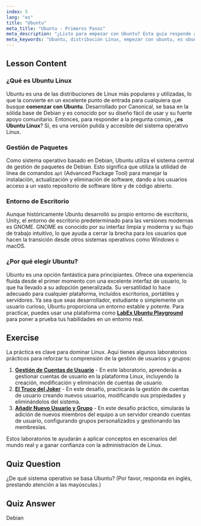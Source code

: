 ```yaml
---
index: 5
lang: "es"
title: "Ubuntu"
meta_title: "Ubuntu - Primeros Pasos"
meta_description: "¿Listo para empezar con Ubuntu? Esta guía responde a '¿es Ubuntu Linux?' y explica por qué es una opción principal para principiantes, cubriendo sus características, base Debian y usos en escritorios y servidores. Practica con los laboratorios LabEx Ubuntu."
meta_keywords: "Ubuntu, distribución Linux, empezar con ubuntu, es ubuntu linux, labex ubuntu, Debian, gestión de paquetes, principiante Linux, tutorial Ubuntu"
---
```


## Lesson Content

### ¿Qué es Ubuntu Linux

Ubuntu es una de las distribuciones de Linux más populares y utilizadas, lo que la convierte en un excelente punto de entrada para cualquiera que busque **comenzar con Ubuntu**. Desarrollado por Canonical, se basa en la sólida base de Debian y es conocido por su diseño fácil de usar y su fuerte apoyo comunitario. Entonces, para responder a la pregunta común, ¿**es Ubuntu Linux**? Sí, es una versión pulida y accesible del sistema operativo Linux.

### Gestión de Paquetes

Como sistema operativo basado en Debian, Ubuntu utiliza el sistema central de gestión de paquetes de Debian. Esto significa que utiliza la utilidad de línea de comandos `apt` (Advanced Package Tool) para manejar la instalación, actualización y eliminación de software, dando a los usuarios acceso a un vasto repositorio de software libre y de código abierto.

### Entorno de Escritorio

Aunque históricamente Ubuntu desarrolló su propio entorno de escritorio, Unity, el entorno de escritorio predeterminado para las versiones modernas es GNOME. GNOME es conocido por su interfaz limpia y moderna y su flujo de trabajo intuitivo, lo que ayuda a cerrar la brecha para los usuarios que hacen la transición desde otros sistemas operativos como Windows o macOS.

### ¿Por qué elegir Ubuntu?

Ubuntu es una opción fantástica para principiantes. Ofrece una experiencia fluida desde el primer momento con una excelente interfaz de usuario, lo que ha llevado a su adopción generalizada. Su versatilidad lo hace adecuado para cualquier plataforma, incluidos escritorios, portátiles y servidores. Ya sea que seas desarrollador, estudiante o simplemente un usuario curioso, Ubuntu proporciona un entorno estable y potente. Para practicar, puedes usar una plataforma como [**LabEx Ubuntu Playground**](https://labex.io/es/tutorials/linux-online-linux-terminal-and-playground-372915) para poner a prueba tus habilidades en un entorno real.

## Exercise

La práctica es clave para dominar Linux. Aquí tienes algunos laboratorios prácticos para reforzar tu comprensión de la gestión de usuarios y grupos:

1. **[Gestión de Cuentas de Usuario](https://labex.io/es/labs/linux-user-account-management-49)** - En este laboratorio, aprenderás a gestionar cuentas de usuario en la plataforma Linux, incluyendo la creación, modificación y eliminación de cuentas de usuario.
2. **[El Truco del Joker](https://labex.io/es/labs/linux-the-joker-s-trick-270247)** - En este desafío, practicarás la gestión de cuentas de usuario creando nuevos usuarios, modificando sus propiedades y eliminándolos del sistema.
3. **[Añadir Nuevo Usuario y Grupo](https://labex.io/es/labs/linux-add-new-user-and-group-17987)** - En este desafío práctico, simularás la adición de nuevos miembros del equipo a un servidor creando cuentas de usuario, configurando grupos personalizados y gestionando las membresías.

Estos laboratorios te ayudarán a aplicar conceptos en escenarios del mundo real y a ganar confianza con la administración de Linux.

## Quiz Question

¿De qué sistema operativo se basa Ubuntu? (Por favor, responda en inglés, prestando atención a las mayúsculas.)

## Quiz Answer

Debian
